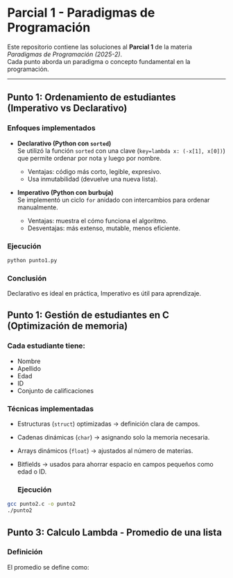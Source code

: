 # Parcial 1 - Paradigmas de Programación

Este repositorio contiene las soluciones al **Parcial 1** de la materia *Paradigmas de Programación (2025-2)*.  
Cada punto aborda un paradigma o concepto fundamental en la programación.

---

## Punto 1: Ordenamiento de estudiantes (Imperativo vs Declarativo)

### Enfoques implementados
- **Declarativo (Python con `sorted`)**  
  Se utilizó la función `sorted` con una clave (`key=lambda x: (-x[1], x[0])`) que permite ordenar por nota y luego por nombre.  
  - Ventajas: código más corto, legible, expresivo.  
  - Usa inmutabilidad (devuelve una nueva lista).

- **Imperativo (Python con burbuja)**  
  Se implementó un ciclo `for` anidado con intercambios para ordenar manualmente.  
  - Ventajas: muestra el cómo funciona el algoritmo.  
  - Desventajas: más extenso, mutable, menos eficiente.

### Ejecución
```bash
python punto1.py
```

### Conclusión 
  Declarativo es ideal en práctica, Imperativo es útil para aprendizaje.

## Punto 1: Gestión de estudiantes en C (Optimización de memoria)

### Cada estudiante tiene:
- Nombre
- Apellido
- Edad
- ID
- Conjunto de calificaciones

### Técnicas implementadas
- Estructuras (`struct`) optimizadas → definición clara de campos.
- Cadenas dinámicas (`char`) → asignando solo la memoria necesaria.
- Arrays dinámicos (`float`) → ajustados al número de materias.
- Bitfields → usados para ahorrar espacio en campos pequeños como edad o ID.

  ### Ejecución
```bash
gcc punto2.c -o punto2
./punto2
```

## Punto 3: Calculo Lambda - Promedio de una lista

### Definición
El promedio se define como:
